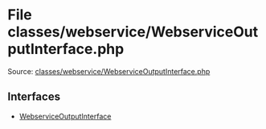 File classes/webservice/WebserviceOutputInterface.php
=========

Source: [classes/webservice/WebserviceOutputInterface.php](https://github.com/PrestaShop/PrestaShop/blob/1.5.0.5/classes/webservice/WebserviceOutputInterface.php)

Interfaces
----------

* [WebserviceOutputInterface](interface.WebserviceOutputInterface.md)


